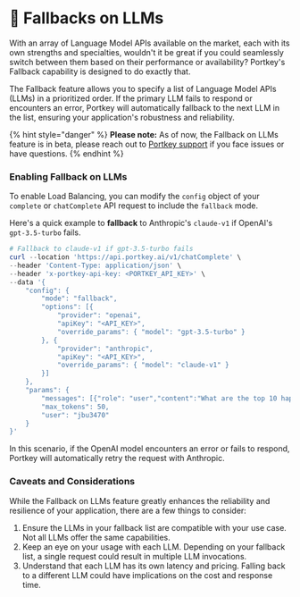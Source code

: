 # 🤖 Fallbacks on LLMs

With an array of Language Model APIs available on the market, each with its own strengths and specialties, wouldn't it be great if you could seamlessly switch between them based on their performance or availability? Portkey's Fallback capability is designed to do exactly that.

The Fallback feature allows you to specify a list of Language Model APIs (LLMs) in a prioritized order. If the primary LLM fails to respond or encounters an error, Portkey will automatically fallback to the next LLM in the list, ensuring your application's robustness and reliability.

{% hint style="danger" %}
**Please note:** As of now, the Fallback on LLMs feature is in beta, please reach out to [Portkey support](mailto:support@portkey.ai) if you face issues or have questions.
{% endhint %}

### Enabling Fallback on LLMs

To enable Load Balancing, you can modify the `config` object of your `complete` or `chatComplete` API request to include the `fallback` mode.

Here's a quick example to **fallback** to Anthropic's `claude-v1` if OpenAI's `gpt-3.5-turbo` fails.

```powershell
# Fallback to claude-v1 if gpt-3.5-turbo fails
curl --location 'https://api.portkey.ai/v1/chatComplete' \
--header 'Content-Type: application/json' \
--header 'x-portkey-api-key: <PORTKEY_API_KEY>' \
--data '{
    "config": {
        "mode": "fallback",
        "options": [{
            "provider": "openai",
            "apiKey": "<API_KEY>",
            "override_params": { "model": "gpt-3.5-turbo" }
        }, {
            "provider": "anthropic",
            "apiKey": "<API_KEY>",
            "override_params": { "model": "claude-v1" }
        }]
    },
    "params": {
        "messages": [{"role": "user","content":"What are the top 10 happiest countries in the world?"}],
        "max_tokens": 50,
        "user": "jbu3470"
    }
}'
```

In this scenario, if the OpenAI model encounters an error or fails to respond, Portkey will automatically retry the request with Anthropic.

### Caveats and Considerations

While the Fallback on LLMs feature greatly enhances the reliability and resilience of your application, there are a few things to consider:

1. Ensure the LLMs in your fallback list are compatible with your use case. Not all LLMs offer the same capabilities.
2. Keep an eye on your usage with each LLM. Depending on your fallback list, a single request could result in multiple LLM invocations.
3. Understand that each LLM has its own latency and pricing. Falling back to a different LLM could have implications on the cost and response time.

